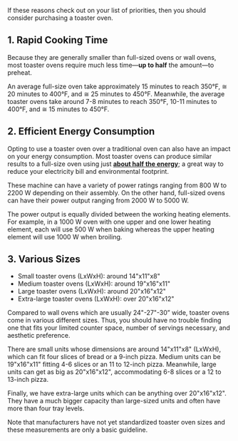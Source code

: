 If these reasons check out on your list of priorities, then you should consider purchasing a toaster oven.

1\. Rapid Cooking Time
----------------------

Because they are generally smaller than full-sized ovens or wall ovens, most toaster ovens require much less time—**up to half** the amount—to preheat.

An average full-size oven take approximately 15 minutes to reach 350°F, ≅ 20 minutes to 400°F, and ≅ 25 minutes to 450°F. Meanwhile, the average toaster ovens take around 7-8 minutes to reach 350°F, 10-11 minutes to 400°F, and ≅ 15 minutes to 450°F.

2\. Efficient Energy Consumption
--------------------------------

Opting to use a toaster oven over a traditional oven can also have an impact on your energy consumption. Most toaster ovens can produce similar results to a full-size oven using just [**about half the energy**](https://www.energystar.gov/sites/default/files/asset/document/ENERGY_STAR_Scoping_Report_Toaster_Ovens.pdf); a great way to reduce your electricity bill and environmental footprint.

These machine can have a variety of power ratings ranging from 800 W to 2200 W depending on their assembly. On the other hand, full-sized ovens can have their power output ranging from 2000 W to 5000 W.

The power output is equally divided between the working heating elements. For example, in a 1000 W oven with one upper and one lower heating element, each will use 500 W when baking whereas the upper heating element will use 1000 W when broiling.

3\. Various Sizes
-----------------

*   Small toaster ovens (LxWxH): around 14"x11"x8"
*   Medium toaster ovens (LxWxH): around 19"x16"x11"
*   Large toaster ovens (LxWxH): around 20"x16"x12"
*   Extra-large toaster ovens (LxWxH): over 20"x16"x12"

Compared to wall ovens which are usually 24"-27"-30” wide, toaster ovens come in various different sizes. Thus, you should have no trouble finding one that fits your limited counter space, number of servings necessary, and aesthetic preference.

There are small units whose dimensions are around 14"x11"x8" (LxWxH), which can fit four slices of bread or a 9-inch pizza. Medium units can be 19"x16"x11" fitting 4-6 slices or an 11 to 12-inch pizza. Meanwhile, large units can get as big as 20"x16"x12", accommodating 6-8 slices or a 12 to 13-inch pizza.

Finally, we have extra-large units which can be anything over 20"x16"x12". They have a much bigger capacity than large-sized units and often have more than four tray levels.

Note that manufacturers have not yet standardized toaster oven sizes and these measurements are only a basic guideline.